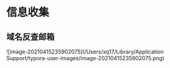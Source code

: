 # 信息收集

## 域名反查邮箱

![image-20210415235902075](/Users/xq17/Library/Application Support/typora-user-images/image-20210415235902075.png)